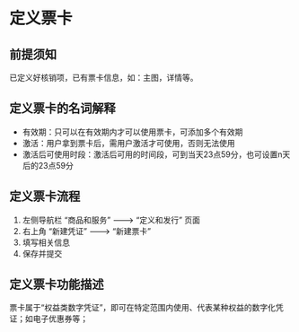 # 定义票卡

## 前提须知

已定义好核销项，已有票卡信息，如：主图，详情等。

## 定义票卡的名词解释

* 有效期：只可以在有效期内才可以使用票卡，可添加多个有效期
* 激活：用户拿到票卡后，需用户激活才可使用，否则无法使用
* 激活后可使用时段：激活后可用的时间段，可到当天23点59分，也可设置n天后的23点59分

## 定义票卡流程

1. 左侧导航栏 “商品和服务” ---&gt; “定义和发行” 页面
2. 右上角 “新建凭证” ---&gt; “新建票卡”
3. 填写相关信息
4. 保存并提交

## 定义票卡功能描述

票卡属于“权益类数字凭证”，即可在特定范围内使用、代表某种权益的数字化凭证；如电子优惠券等；